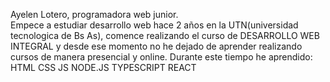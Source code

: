  Ayelen Lotero, programadora web junior. <br/>
 Empece a estudiar desarrollo web hace 2 años en la UTN(universidad tecnologica de Bs As), comence realizando el curso de DESARROLLO WEB INTEGRAL y desde ese momento no he   dejado de aprender realizando cursos de manera presencial y online.
 Durante este tiempo he aprendido:
 HTML
 CSS
 JS
 NODE.JS
 TYPESCRIPT
 REACT

<!---
princesaconsuela/princesaconsuela is a ✨ special ✨ repository because its `README.md` (this file) appears on your GitHub profile.
You can click the Preview link to take a look at your changes.
--->
